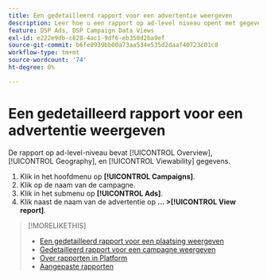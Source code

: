 ```yaml
---
title: Een gedetailleerd rapport voor een advertentie weergeven
description: Leer hoe u een rapport op ad-level niveau opent met gegevens over overzicht, geografische ligging en weergavemogelijkheden.
feature: DSP Ads, DSP Campaign Data Views
exl-id: e222e9db-c828-4ac1-9df6-eb350d2ba9ef
source-git-commit: b6fe8939bb00a73aa534e535d2daaf40723c01c8
workflow-type: tm+mt
source-wordcount: '74'
ht-degree: 0%

---
```


# Een gedetailleerd rapport voor een advertentie weergeven

De <!--legacy --> rapport op ad-level-niveau bevat [!UICONTROL Overview], [!UICONTROL Geography], en [!UICONTROL Viewability] gegevens.

1. Klik in het hoofdmenu op **[!UICONTROL Campaigns]**.
1. Klik op de naam van de campagne.
1. Klik in het submenu op **[!UICONTROL Ads]**.
1. Klik naast de naam van de advertentie op  **... >[!UICONTROL View report]**.

>[!MORELIKETHIS]
>
>* [Een gedetailleerd rapport voor een plaatsing weergeven](/help/dsp/campaign-management/placements/placement-view-report.md)
>* [Gedetailleerd rapport voor een campagne weergeven](/help/dsp/campaign-management/campaigns/campaign-view-report.md)
>* [Over rapporten in Platform](/help/dsp/campaign-management/reports/campaign-reports-about.md)
>* [Aangepaste rapporten](/help/dsp/reports/report-about.md)

